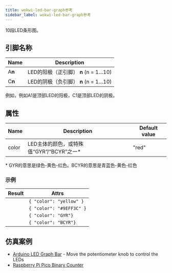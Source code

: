 ```yaml
---
title: wokwi-led-bar-graph参考
sidebar_label: wokwi-led-bar-graph参考
---
```


10段LED条形图。

<wokwi-led-bar-graph values='[1,1,1,1,1,1,1,1,1,1]' />

## 引脚名称

| Name   | Description                          |
| ------ | ------------------------------------ |
| A**n** | LED的阳极（正引脚） **n** (n = 1…10) |
| C**n** | LED的阴极（负引脚） **n** (n = 1…10) |

例如，例如A1是顶部LED的阳极，C1是顶部LED的阴极。

## 属性

| Name  | Description                              | Default value |
| ----- | ---------------------------------------- | ------------- |
| color | LED主体的颜色，或特殊值“GYR”/“BCYR”之一* | "red"         |

\* GYR的意思是绿色-黄色-红色。BCYR的意思是青蓝色-黄色-红色

### 示例

| Result                                                                  | Attrs                    |
| ----------------------------------------------------------------------- | ------------------------ |
| <wokwi-led-bar-graph  values='[1,1,1,1,1,1,1,1,1,1]' color="yellow" />  | `{ "color": "yellow" }`  |
| <wokwi-led-bar-graph  values='[1,1,1,1,1,1,1,1,1,1]' color="#9EFF3C" /> | `{ "color": "#9EFF3C" }` |
| <wokwi-led-bar-graph  values='[1,1,1,1,1,1,1,1,1,1]' color="GYR" />     | `{ "color": "GYR"}`      |
| <wokwi-led-bar-graph  values='[1,1,1,1,1,1,1,1,1,1]' color="BCYR"  />   | `{ "color": "BCYR"}`     |

## 仿真案例

- [Arduino LED Graph Bar](https://wokwi.com/projects/309829489359061570) - Move the potentiometer knob to control the LEDs
- [Raspberry Pi Pico Binary Counter](https://wokwi.com/projects/309828467927548481)

